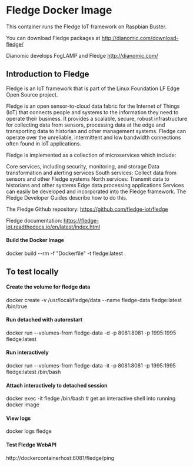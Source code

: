 # Fledge Docker Image

This container runs the Fledge IoT framework on Raspbian Buster. 

You can download Fledge packages at http://dianomic.com/download-fledge/

Dianomic develops FogLAMP and Fledge
http://dianomic.com/

## Introduction to Fledge
Fledge is an IoT framework that is part of the Linux Foundation LF Edge Open Source project.

Fledge is an open sensor-to-cloud data fabric for the Internet of Things (IoT) that connects people and systems to the information they need to operate their business. It provides a scalable, secure, robust infrastructure for collecting data from sensors, processing data at the edge and transporting data to historian and other management systems. Fledge can operate over the unreliable, intermittent and low bandwidth connections often found in IoT applications.

Fledge is implemented as a collection of microservices which include:

Core services, including security, monitoring, and storage
Data transformation and alerting services
South services: Collect data from sensors and other Fledge systems
North services: Transmit data to historians and other systems
Edge data processing applications
Services can easily be developed and incorporated into the Fledge framework. The Fledge Developer Guides describe how to do this.

The Fledge Github repository:
https://github.com/fledge-iot/fledge

Fledge documentation:
https://fledge-iot.readthedocs.io/en/latest/index.html

#### Build the Docker Image
docker build --rm -f "Dockerfile" -t fledge:latest .

## To test locally
#### Create the volume for fledge data
docker create -v /usr/local/fledge/data --name fledge-data fledge:latest /bin/true

#### Run detached with autorestart
docker run --volumes-from fledge-data -d -p 8081:8081 -p 1995:1995 fledge:latest

#### Run interactively
docker run --volumes-from fledge-data -it -p 8081:8081 -p 1995:1995 fledge:latest /bin/bash

#### Attach interactively to detached session
docker exec -it fledge /bin/bash # get an interactive shell into running docker image

#### View logs
docker logs fledge

#### Test Fledge WebAPI
http://dockercontainerhost:8081/fledge/ping